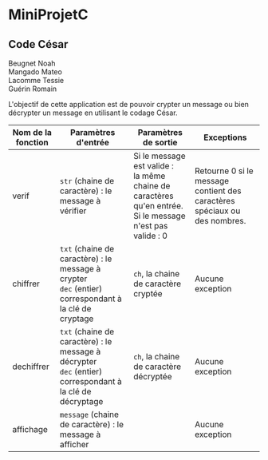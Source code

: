 # MiniProjetC

## Code César

Beugnet Noah<br>Mangado Mateo<br>Lacomme Tessie<br>Guérin Romain

L'objectif de cette application est de pouvoir crypter un message ou bien décrypter un message en utilisant le codage César.

| Nom de la fonction | Paramètres d'entrée | Paramètres de sortie | Exceptions |
| --- | --- | --- | --- |
| verif | `str` (chaine de caractère) : le message à vérifier | Si le message est valide : <br> la même chaine de caractères qu'en entrée.<br>Si le message n'est pas valide : 0 | Retourne 0 si le message contient des caractères spéciaux ou des nombres. |
| chiffrer | `txt` (chaine de caractère) : le message à crypter<br>`dec` (entier) correspondant à la clé de cryptage | `ch`, la chaine de caractère cryptée  | Aucune exception |
| dechiffrer | `txt` (chaine de caractère) : le message à décrypter<br>`dec` (entier) correspondant à la clé de décryptage | `ch`, la chaine de caractère décryptée | Aucune exception |
| affichage | `message` (chaine de caractère) : le message à afficher |  | Aucune exception | 
